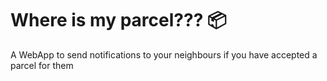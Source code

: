 # Where is my parcel??? 📦

A WebApp to send notifications to your neighbours if you have accepted a parcel for them

